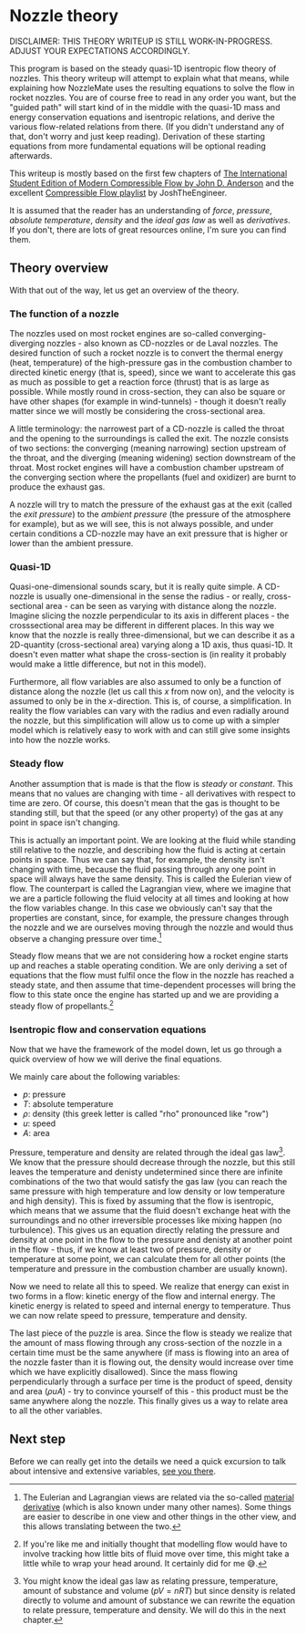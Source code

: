 # Nozzle theory

DISCLAIMER: THIS THEORY WRITEUP IS STILL WORK-IN-PROGRESS. ADJUST YOUR EXPECTATIONS ACCORDINGLY.

This program is based on the steady quasi-1D isentropic flow theory of nozzles. This theory writeup will attempt to explain what that means, while explaining how NozzleMate uses the resulting equations to solve the flow in rocket nozzles. You are of course free to read in any order you want, but the "guided path" will start kind of in the middle with the quasi-1D mass and energy conservation equations and isentropic relations, and derive the various flow-related relations from there. (If you didn't understand any of that, don't worry and just keep reading). Derivation of these starting equations from more fundamental equations will be optional reading afterwards.

This writeup is mostly based on the first few chapters of [The International Student Edition of Modern Compressible Flow by John D. Anderson](https://isbnsearch.org/isbn/9781260570823) and the excellent [Compressible Flow playlist](https://www.youtube.com/playlist?list=PLxT-itJ3HGuVt4A8cwi4WdUudTbh1TQVV) by JoshTheEngineer.

It is assumed that the reader has an understanding of _force_, _pressure_, _absolute temperature_, _density_ and the _ideal gas law_ as well as _derivatives_. If you don't, there are lots of great resources online, I'm sure you can find them.

## Theory overview

With that out of the way, let us get an overview of the theory.

### The function of a nozzle

The nozzles used on most rocket engines are so-called converging-diverging nozzles - also known as CD-nozzles or de Laval nozzles. The desired function of such a rocket nozzle is to convert the thermal energy (heat, temperature) of the high-pressure gas in the combustion chamber to directed kinetic energy (that is, speed), since we want to accelerate this gas as much as possible to get a reaction force (thrust) that is as large as possible. While mostly round in cross-section, they can also be square or have other shapes (for example in wind-tunnels) - though it doesn't really matter since we will mostly be considering the cross-sectional area.

A little terminology: the narrowest part of a CD-nozzle is called the throat and the opening to the surroundings is called the exit. The nozzle consists of two sections: the converging (meaning narrowing) section upstream of the throat, and the diverging (meaning widening) section downstream of the throat. Most rocket engines will have a combustion chamber upstream of the converging section where the propellants (fuel and oxidizer) are burnt to produce the exhaust gas.

A nozzle will try to match the pressure of the exhaust gas at the exit (called the _exit pressure_) to the _ambient pressure_ (the pressure of the atmosphere for example), but as we will see, this is not always possible, and under certain conditions a CD-nozzle may have an exit pressure that is higher or lower than the ambient pressure.

### Quasi-1D

Quasi-one-dimensional sounds scary, but it is really quite simple. A CD-nozzle is usually one-dimensional in the sense the radius - or really, cross-sectional area - can be seen as varying with distance along the nozzle. Imagine slicing the nozzle perpendicular to its axis in different places - the crosssectional area may be different in different places. In this way we know that the nozzle is really three-dimensional, but we can describe it as a 2D-quantity (cross-sectional area) varying along a 1D axis, thus quasi-1D. It doesn't even matter what shape the cross-section is (in reality it probably would make a little difference, but not in this model).

Furthermore, all flow variables are also assumed to only be a function of distance along the nozzle (let us call this $x$ from now on), and the velocity is assumed to only be in the $x$-direction. This is, of course, a simplification. In reality the flow variables can vary with the radius and even radially around the nozzle, but this simplification will allow us to come up with a simpler model which is relatively easy to work with and can still give some insights into how the nozzle works.

### Steady flow

Another assumption that is made is that the flow is _steady_ or _constant_. This means that no values are changing with time - all derivatives with respect to time are zero. Of course, this doesn't mean that the gas is thought to be standing still, but that the speed (or any other property) of the gas at any point in space isn't changing.

This is actually an important point. We are looking at the fluid while standing still relative to the nozzle, and describing how the fluid is acting at certain points in space. Thus we can say that, for example, the density isn't changing with time, because the fluid passing through any one point in space will always have the same density. This is called the Eulerian view of flow. The counterpart is called the Lagrangian view, where we imagine that we are a particle following the fluid velocity at all times and looking at how the flow variables change. In this case we obviously can't say that the properties are constant, since, for example, the pressure changes through the nozzle and we are ourselves moving through the nozzle and would thus observe a changing pressure over time.[^material_derivative]

Steady flow means that we are not considering how a rocket engine starts up and reaches a stable operating condition. We are only deriving a set of equations that the flow must fulfil once the flow in the nozzle has reached a steady state, and then assume that time-dependent processes will bring the flow to this state once the engine has started up and we are providing a steady flow of propellants.[^wrap_your_head]

### Isentropic flow and conservation equations

Now that we have the framework of the model down, let us go through a quick overview of how we will derive the final equations.

We mainly care about the following variables:

- $p$: pressure
- $T$: absolute temperature
- $\rho$: density (this greek letter is called "rho" pronounced like "row")
- $u$: speed
- $A$: area

Pressure, temperature and density are related through the ideal gas law[^intensive_gas_law]. We know that the pressure should decrease through the nozzle, but this still leaves the temperature and denisty undetermined since there are infinite combinations of the two that would satisfy the gas law (you can reach the same pressure with high temperature and low density or low temperature and high density). This is fixed by assuming that the flow is isentropic, which means that we assume that the fluid doesn't exchange heat with the surroundings and no other irreversible processes like mixing happen (no turbulence). This gives us an equation directly relating the pressure and density at one point in the flow to the pressure and denisty at another point in the flow - thus, if we know at least two of pressure, density or temperature at some point, we can calculate them for all other points (the temperature and pressure in the combustion chamber are usually known).

Now we need to relate all this to speed. We realize that energy can exist in two forms in a flow: kinetic energy of the flow and internal energy. The kinetic energy is related to speed and internal energy to temperature. Thus we can now relate speed to pressure, temperature and density.

The last piece of the puzzle is area. Since the flow is steady we realize that the amount of mass flowing through any cross-section of the nozzle in a certain time must be the same anywhere (if mass is flowing into an area of the nozzle faster than it is flowing out, the density would increase over time which we have explicitly disallowed). Since the mass flowing perpendicularly through a surface per time is the product of speed, density and area ($\rho u A$) - try to convince yourself of this - this product must be the same anywhere along the nozzle. This finally gives us a way to relate area to all the other variables.

## Next step

Before we can really get into the details we need a quick excursion to talk about intensive and extensive variables, [see you there](./intensive.md).

[^material_derivative]: The Eulerian and Lagrangian views are related via the so-called [material derivative](https://en.wikipedia.org/wiki/Material_derivative) (which is also known under many other names). Some things are easier to describe in one view and other things in the other view, and this allows translating between the two.

[^wrap_your_head]: If you're like me and initially thought that modelling flow would have to involve tracking how little bits of fluid move over time, this might take a little while to wrap your head around. It certainly did for me 😅.

[^intensive_gas_law]: You might know the ideal gas law as relating pressure, temperature, amount of substance and volume ($pV = nRT$) but since density is related directly to volume and amount of substance we can rewrite the equation to relate pressure, temperature and density. We will do this in the next chapter.
